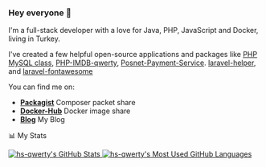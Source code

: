 ### Hey everyone 👋

I'm a full-stack developer with a love for Java, PHP, JavaScript and Docker, living in Turkey.

I've created a few helpful open-source applications and packages like [PHP MySQL class](https://github.com/hs-qwerty/PHP-MySQL-Class), [PHP-IMDB-qwerty](https://github.com/hs-qwerty/PHP-IMDB-qwerty),  [Posnet-Payment-Service](https://github.com/hs-qwerty/Yapikredi-Posnet-Service). [laravel-helper](https://github.com/hs-qwerty/laravel-helper), and [laravel-fontawesome](https://github.com/hs-qwerty/laravel-fontawesome)

You can find me on:

- **[Packagist](https://packagist.org/packages/qwerty/)** Composer packet share
- **[Docker-Hub](https://hub.docker.com/u/hsqwerty)** Docker image share
- **[Blog](https://qwertywebschool.com/)** My Blog


📊 My Stats

<a href="https://github.com/hs-qwerty/github-readme-stats">
  <img align="top" src="https://github-readme-stats.vercel.app/api?username=hs-qwerty&hide=contribs&count_private=true&theme=dracula&show_icons=true" alt="hs-qwerty's GitHub Stats" />
</a>

<a href="https://github.com/hs-qwerty/github-readme-stats">
  <img align="top" src="https://github-readme-stats.vercel.app/api/top-langs/?username=hs-qwerty&count_private=true&theme=dracula&show_icons=true&hide=css&layout=compact&card_width=270" alt="hs-qwerty's Most Used GitHub Languages" />
</a>
